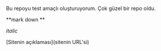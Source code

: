 Bu repoyu test amaçlı oluşturuyorum. Çok güzel bir repo oldu.

**mark down **

*italic*

[Sitenin açıklaması](sitenin URL'si)

